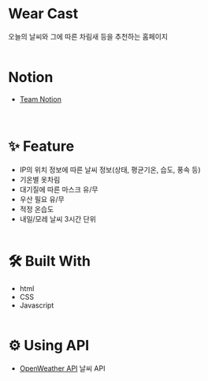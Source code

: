 # Wear Cast
오늘의 날씨와 그에 따른 차림새 등을 추천하는 홈페이지
<br/>
<br/>

# Notion
- [Team Notion](https://www.notion.so/Wear-Cast-d5b534b1b84f4246bfaebd0735071fdd?pvs=4)
<br/>

# ✨ Feature

- IP의 위치 정보에 따른 날씨 정보(상태, 평균기온, 습도, 풍속 등)
- 기온별 옷차림
- 대기질에 따른 마스크 유/무
- 우산 필요 유/무
- 적정 온습도
- 내일/모레 날씨 3시간 단위
  <br/>
  <br/>

# 🛠️ Built With

- html
- CSS
- Javascript
  <br/>
  <br/>

# ⚙️ Using API

- [OpenWeather API](https://openweathermap.org/) 날씨 API
  <br/>
  <br/>
